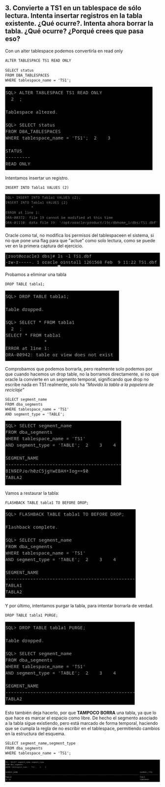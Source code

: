 ## 3. Convierte a TS1 en un tablespace de sólo lectura. Intenta insertar registros en la tabla existente. ¿Qué ocurre?. Intenta ahora borrar la tabla. ¿Qué ocurre? ¿Porqué crees que pasa eso?

Con un alter tablespace podemos convertirla en read only
```
ALTER TABLESPACE TS1 READ ONLY

SELECT status
FROM DBA_TABLESPACES 
WHERE tablespace_name = 'TS1';
```

![ ](img/o301.png)

Intentamos insertar un registro.
```
INSERT INTO Tabla1 VALUES (2)
```
![ ](img/o302.png)

Oracle como tal, no modifica los permisos del tablespaceen el sistema, si no que pone una flag para que "actue" como solo lectura, como se puede ver en la primera captura del ejercicio.

![ ](img/o303.png)


Probamos a eliminar una tabla
```
DROP TABLE tabla1;
```
![ ](img/o304.png)

Comprobamos que podemos borrarla, pero realmente solo podemos por que cuando hacemos un drop table, no la borramos directamente, si no que oracle la convierte en un segmento temporal, significando que drop no escribe nada en TS1 realmente, solo ha *"Movido la tabla a la papelera de reciclaje"*

```
SELECT segment_name
FROM dba_segments
WHERE tablespace_name = 'TS1'
AND segment_type = 'TABLE';
```
![ ](img/o305.png)

Vamos a restaurar la tabla:

```
FLASHBACK TABLE tabla1 TO BEFORE DROP;
```

![ ](img/o306.png)

Y por último, intentamos purgar la tabla, para intentar borrarla de verdad.

```
DROP TABLE tabla1 PURGE;
```
![ ](img/o307.png)

Esto también deja hacerlo, por que **TAMPOCO BORRA** una tabla, ya que lo que hace es marcar el espacio como libre. De hecho el segmento asociado a la tabla sigue existiendo, pero está marcado de forma temporal, haciendo que se cumpla la regla de no escribir en el tablespace, permitiendo cambios en la estructura del esquema.

```
SELECT segment_name,segment_type 
FROM dba_segments 
WHERE tablespace_name = 'TS1'; 
```

![ ](img/o308.png)